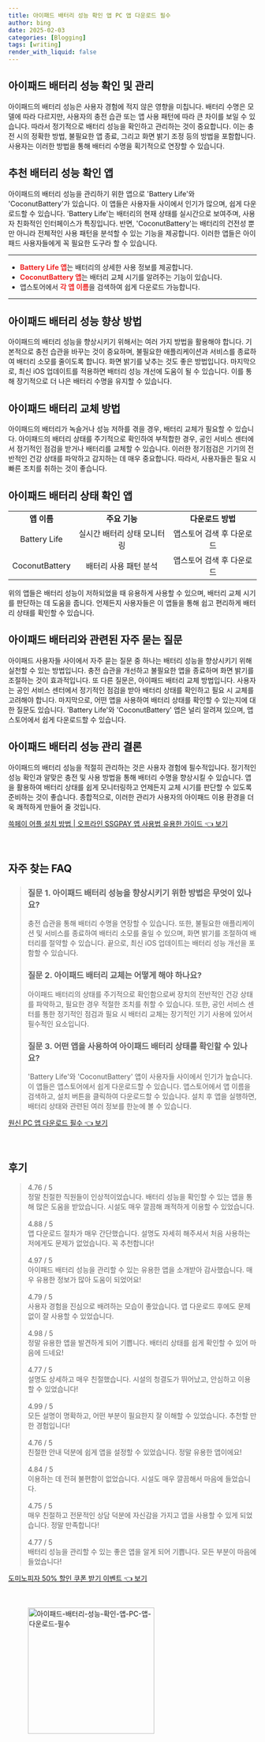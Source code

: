 ```yaml
---
title: 아이패드 배터리 성능 확인 앱 PC 앱 다운로드 필수
author: bing
date: 2025-02-03
categories: [Blogging]
tags: [writing]
render_with_liquid: false
---
```



<h2 id='아이패드_배터리_성능_확인'>아이패드 배터리 성능 확인 및 관리</h2>

<p>아이패드의 배터리 성능은 사용자 경험에 적지 않은 영향을 미칩니다. 배터리 수명은 모델에 따라 다르지만, 사용자의 충전 습관 또는 앱 사용 패턴에 따라 큰 차이를 보일 수 있습니다. 따라서 정기적으로 배터리 성능을 확인하고 관리하는 것이 중요합니다. 이는 충전 시의 정확한 방법, 불필요한 앱 종료, 그리고 화면 밝기 조정 등의 방법을 포함합니다. 사용자는 이러한 방법을 통해 배터리 수명을 획기적으로 연장할 수 있습니다.</p>

<h2 id='추천_앱_소개'>추천 배터리 성능 확인 앱</h2>

<p>아이패드의 배터리 성능을 관리하기 위한 앱으로 'Battery Life'와 'CoconutBattery'가 있습니다. 이 앱들은 사용자들 사이에서 인기가 많으며, 쉽게 다운로드할 수 있습니다. 'Battery Life'는 배터리의 현재 상태를 실시간으로 보여주며, 사용자 친화적인 인터페이스가 특징입니다. 반면, 'CoconutBattery'는 배터리의 건전성 뿐만 아니라 전체적인 사용 패턴을 분석할 수 있는 기능을 제공합니다. 이러한 앱들은 아이패드 사용자들에게 꼭 필요한 도구라 할 수 있습니다.</p>

<hr />

<ul>
    <li><b><span style="color: #ee2323;">Battery Life 앱</span></b>는 배터리의 상세한 사용 정보를 제공합니다.</li>
    <li><b><span style="color: #ee2323;">CoconutBattery 앱</span></b>는 배터리 교체 시기를 알려주는 기능이 있습니다.</li>
    <li>앱스토어에서 <b><span style="color: #ee2323;">각 앱 이름</span></b>을 검색하여 쉽게 다운로드 가능합니다.</li>
</ul>

<hr />

<h2 id='배터리_성능_향상_방법'>아이패드 배터리 성능 향상 방법</h2>

<p>아이패드의 배터리 성능을 향상시키기 위해서는 여러 가지 방법을 활용해야 합니다. 기본적으로 충전 습관을 바꾸는 것이 중요하며, 불필요한 애플리케이션과 서비스를 종료하여 배터리 소모를 줄이도록 합니다. 화면 밝기를 낮추는 것도 좋은 방법입니다. 마지막으로, 최신 iOS 업데이트를 적용하면 배터리 성능 개선에 도움이 될 수 있습니다. 이를 통해 장기적으로 더 나은 배터리 수명을 유지할 수 있습니다.</p>

<h2 id='배터리_교체_방법'>아이패드 배터리 교체 방법</h2>

<p>아이패드의 배터리가 녹슬거나 성능 저하를 겪을 경우, 배터리 교체가 필요할 수 있습니다. 아이패드의 배터리 상태를 주기적으로 확인하여 부적합한 경우, 공인 서비스 센터에서 정기적인 점검을 받거나 배터리를 교체할 수 있습니다. 이러한 정기점검은 기기의 전반적인 건강 상태를 파악하고 감지하는 데 매우 중요합니다. 따라서, 사용자들은 필요 시 빠른 조치를 취하는 것이 좋습니다.</p>

<h2 id='배터리_상태_확인_앱'>아이패드 배터리 상태 확인 앱</h2>

<table>
    <tr>
        <td style="text-align: center; height: 17px;"><b>앱 이름</b></td>
        <td style="text-align: center; height: 17px;"><b>주요 기능</b></td>
        <td style="text-align: center; height: 17px;"><b>다운로드 방법</b></td>
    </tr>
    <tr>
        <td style="text-align: center; height: 17px;">Battery Life</td>
        <td style="text-align: center; height: 17px;">실시간 배터리 상태 모니터링</td>
        <td style="text-align: center; height: 17px;">앱스토어 검색 후 다운로드</td>
    </tr>
    <tr>
        <td style="text-align: center; height: 17px;">CoconutBattery</td>
        <td style="text-align: center; height: 17px;">배터리 사용 패턴 분석</td>
        <td style="text-align: center; height: 17px;">앱스토어 검색 후 다운로드</td>
    </tr>
</table>

<p>위의 앱들은 배터리 성능이 저하되었을 때 유용하게 사용할 수 있으며, 배터리 교체 시기를 판단하는 데 도움을 줍니다. 언제든지 사용자들은 이 앱들을 통해 쉽고 편리하게 배터리 상태를 확인할 수 있습니다.</p>

<h2 id='자주_묻는_질문'>아이패드 배터리와 관련된 자주 묻는 질문</h2>

<p>아이패드 사용자들 사이에서 자주 묻는 질문 중 하나는 배터리 성능을 향상시키기 위해 실천할 수 있는 방법입니다. 충전 습관을 개선하고 불필요한 앱을 종료하며 화면 밝기를 조절하는 것이 효과적입니다. 또 다른 질문은, 아이패드 배터리 교체 방법입니다. 사용자는 공인 서비스 센터에서 정기적인 점검을 받아 배터리 상태를 확인하고 필요 시 교체를 고려해야 합니다. 마지막으로, 어떤 앱을 사용하여 배터리 상태를 확인할 수 있는지에 대한 질문도 있습니다. 'Battery Life'와 'CoconutBattery' 앱은 널리 알려져 있으며, 앱스토어에서 쉽게 다운로드할 수 있습니다.</p>

<h2 id='결론'>아이패드 배터리 성능 관리 결론</h2>

<p>아이패드의 배터리 성능을 적절히 관리하는 것은 사용자 경험에 필수적입니다. 정기적인 성능 확인과 알맞은 충전 및 사용 방법을 통해 배터리 수명을 향상시킬 수 있습니다. 앱을 활용하여 배터리 상태를 쉽게 모니터링하고 언제든지 교체 시기를 판단할 수 있도록 준비하는 것이 좋습니다. 종합적으로, 이러한 관리가 사용자의 아이패드 이용 환경을 더욱 쾌적하게 만들어 줄 것입니다.</p>


<p><a class="click-button" title="쓱페이 어플 설치 방법 | 오프라인 SSGPAY 앱 사용법 유용한 가이드" href="https://somered.github.io/posts/%EC%93%B1%ED%8E%98%EC%9D%B4-%EC%96%B4%ED%94%8C-%EC%84%A4%EC%B9%98-%EB%B0%A9%EB%B2%95-%EC%98%A4%ED%94%84%EB%9D%BC%EC%9D%B8-SSGPAY-%EC%95%B1-%EC%82%AC%EC%9A%A9%EB%B2%95-%EC%9C%A0%EC%9A%A9%ED%95%9C-%EA%B0%80%EC%9D%B4%EB%93%9C/" rel="dofollow">쓱페이 어플 설치 방법 | 오프라인 SSGPAY 앱 사용법 유용한 가이드 👈 보기</a></p><br>
<h2 id='자주_찾는_FAQ'>자주 찾는 FAQ</h2>
<div itemscope="" itemtype="https://schema.org/FAQPage"> 
<blockquote> 
<div itemscope="" itemprop="mainEntity" itemtype="https://schema.org/Question"> 
<h3 itemprop="name">질문 1. 아이패드 배터리 성능을 향상시키기 위한 방법은 무엇이 있나요?</h3> 
<div itemscope="" itemprop="acceptedAnswer" itemtype="https://schema.org/Answer"> 
<span itemprop="text"> 
<p>충전 습관을 통해 배터리 수명을 연장할 수 있습니다. 또한, 불필요한 애플리케이션 및 서비스를 종료하여 배터리 소모를 줄일 수 있으며, 화면 밝기를 조절하여 배터리를 절약할 수 있습니다. 끝으로, 최신 iOS 업데이트는 배터리 성능 개선을 포함할 수 있습니다.</p> 
</span> 
</div> 
</div> 

<div itemscope="" itemprop="mainEntity" itemtype="https://schema.org/Question"> 
<h3 itemprop="name">질문 2. 아이패드 배터리 교체는 어떻게 해야 하나요?</h3> 
<div itemscope="" itemprop="acceptedAnswer" itemtype="https://schema.org/Answer"> 
<span itemprop="text"> 
<p>아이패드 배터리의 상태를 주기적으로 확인함으로써 장치의 전반적인 건강 상태를 파악하고, 필요한 경우 적절한 조치를 취할 수 있습니다. 또한, 공인 서비스 센터를 통한 정기적인 점검과 필요 시 배터리 교체는 장기적인 기기 사용에 있어서 필수적인 요소입니다.</p> 
</span> 
</div> 
</div> 

<div itemscope="" itemprop="mainEntity" itemtype="https://schema.org/Question"> 
<h3 itemprop="name">질문 3. 어떤 앱을 사용하여 아이패드 배터리 상태를 확인할 수 있나요?</h3> 
<div itemscope="" itemprop="acceptedAnswer" itemtype="https://schema.org/Answer"> 
<span itemprop="text"> 
<p>'Battery Life'와 'CoconutBattery' 앱이 사용자들 사이에서 인기가 높습니다. 이 앱들은 앱스토어에서 쉽게 다운로드할 수 있습니다. 앱스토어에서 앱 이름을 검색하고, 설치 버튼을 클릭하여 다운로드할 수 있습니다. 설치 후 앱을 실행하면, 배터리 상태와 관련된 여러 정보를 한눈에 볼 수 있습니다.</p> 
</span> 
</div> 
</div> 
</blockquote> 
</div>
<p><a class="click-button" title="원신 PC 앱 다운로드 필수" href="https://somered.github.io/posts/%EC%9B%90%EC%8B%A0-PC-%EC%95%B1-%EB%8B%A4%EC%9A%B4%EB%A1%9C%EB%93%9C-%ED%95%84%EC%88%98/" rel="dofollow">원신 PC 앱 다운로드 필수 👈 보기</a></p><br>
<h2 id='후기'>후기</h2>
<div itemscope itemtype="https://schema.org/Product">
  <blockquote>
  <div itemprop="review" itemscope itemtype="https://schema.org/Review">
      <div itemprop="reviewRating" itemscope itemtype="https://schema.org/Rating"> <span itemprop="ratingValue">4.76</span> / <span itemprop="bestRating">5</span> </div>
      <span itemprop="reviewBody">정말 친절한 직원들이 인상적이었습니다. 배터리 성능을 확인할 수 있는 앱을 통해 많은 도움을 받았습니다. 시설도 매우 깔끔해 쾌적하게 이용할 수 있었습니다.</span>
  </div>
  <br>
  <div itemprop="review" itemscope itemtype="https://schema.org/Review">
      <div itemprop="reviewRating" itemscope itemtype="https://schema.org/Rating"> <span itemprop="ratingValue">4.88</span> / <span itemprop="bestRating">5</span> </div>
      <span itemprop="reviewBody">앱 다운로드 절차가 매우 간단했습니다. 설명도 자세히 해주셔서 처음 사용하는 저에게도 문제가 없었습니다. 꼭 추천합니다!</span>
  </div>
  <br>
  <div itemprop="review" itemscope itemtype="https://schema.org/Review">
      <div itemprop="reviewRating" itemscope itemtype="https://schema.org/Rating"> <span itemprop="ratingValue">4.97</span> / <span itemprop="bestRating">5</span> </div>
      <span itemprop="reviewBody">아이패드 배터리 성능을 관리할 수 있는 유용한 앱을 소개받아 감사했습니다. 매우 유용한 정보가 많아 도움이 되었어요!</span>
  </div>
  <br>
  <div itemprop="review" itemscope itemtype="https://schema.org/Review">
      <div itemprop="reviewRating" itemscope itemtype="https://schema.org/Rating"> <span itemprop="ratingValue">4.79</span> / <span itemprop="bestRating">5</span> </div>
      <span itemprop="reviewBody">사용자 경험을 진심으로 배려하는 모습이 좋았습니다. 앱 다운로드 후에도 문제 없이 잘 사용할 수 있었습니다.</span>
  </div>
  <br>
  <div itemprop="review" itemscope itemtype="https://schema.org/Review">
      <div itemprop="reviewRating" itemscope itemtype="https://schema.org/Rating"> <span itemprop="ratingValue">4.98</span> / <span itemprop="bestRating">5</span> </div>
      <span itemprop="reviewBody">정말 유용한 앱을 발견하게 되어 기쁩니다. 배터리 상태를 쉽게 확인할 수 있어 마음에 드네요!</span>
  </div>
  <br>
  <div itemprop="review" itemscope itemtype="https://schema.org/Review">
      <div itemprop="reviewRating" itemscope itemtype="https://schema.org/Rating"> <span itemprop="ratingValue">4.77</span> / <span itemprop="bestRating">5</span> </div>
      <span itemprop="reviewBody">설명도 상세하고 매우 친절했습니다. 시설의 청결도가 뛰어났고, 안심하고 이용할 수 있었습니다!</span>
  </div>
  <br>
  <div itemprop="review" itemscope itemtype="https://schema.org/Review">
      <div itemprop="reviewRating" itemscope itemtype="https://schema.org/Rating"> <span itemprop="ratingValue">4.99</span> / <span itemprop="bestRating">5</span> </div>
      <span itemprop="reviewBody">모든 설명이 명확하고, 어떤 부분이 필요한지 잘 이해할 수 있었습니다. 추천할 만한 경험입니다!</span>
  </div>
  <br>
  <div itemprop="review" itemscope itemtype="https://schema.org/Review">
      <div itemprop="reviewRating" itemscope itemtype="https://schema.org/Rating"> <span itemprop="ratingValue">4.76</span> / <span itemprop="bestRating">5</span> </div>
      <span itemprop="reviewBody">친절한 안내 덕분에 쉽게 앱을 설정할 수 있었습니다. 정말 유용한 앱이에요!</span>
  </div>
  <br>
  <div itemprop="review" itemscope itemtype="https://schema.org/Review">
      <div itemprop="reviewRating" itemscope itemtype="https://schema.org/Rating"> <span itemprop="ratingValue">4.84</span> / <span itemprop="bestRating">5</span> </div>
      <span itemprop="reviewBody">이용하는 데 전혀 불편함이 없었습니다. 시설도 매우 깔끔해서 마음에 들었습니다.</span>
  </div>
  <br>
  <div itemprop="review" itemscope itemtype="https://schema.org/Review">
      <div itemprop="reviewRating" itemscope itemtype="https://schema.org/Rating"> <span itemprop="ratingValue">4.75</span> / <span itemprop="bestRating">5</span> </div>
      <span itemprop="reviewBody">매우 친절하고 전문적인 상담 덕분에 자신감을 가지고 앱을 사용할 수 있게 되었습니다. 정말 만족합니다!</span>
  </div>
  <br>
  <div itemprop="review" itemscope itemtype="https://schema.org/Review">
      <div itemprop="reviewRating" itemscope itemtype="https://schema.org/Rating"> <span itemprop="ratingValue">4.77</span> / <span itemprop="bestRating">5</span> </div>
      <span itemprop="reviewBody">배터리 성능을 관리할 수 있는 좋은 앱을 알게 되어 기쁩니다. 모든 부분이 마음에 들었습니다!</span>
  </div>
  </blockquote>
</div>
<p><a class="click-button" title="도미노피자 50% 할인 쿠폰 받기 이벤트" href="https://somered.github.io/posts/%EB%8F%84%EB%AF%B8%EB%85%B8%ED%94%BC%EC%9E%90-50-%ED%95%A0%EC%9D%B8-%EC%BF%A0%ED%8F%B0-%EB%B0%9B%EA%B8%B0-%EC%9D%B4%EB%B2%A4%ED%8A%B8/" rel="dofollow">도미노피자 50% 할인 쿠폰 받기 이벤트 👈 보기</a></p><br>
<figure class="image"><img src="https://somered.github.io/assets/img/thumbnail/아이패드-배터리-성능-확인-앱-PC-앱-다운로드-필수.webp" alt="아이패드-배터리-성능-확인-앱-PC-앱-다운로드-필수" width="256" height="256"></figure>